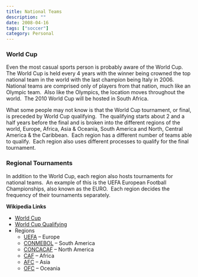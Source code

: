 ```yaml
---
title: National Teams
description: ""
date: 2008-04-16
tags: ["soccer"]
category: Personal
---
```



<div>

<h3>World Cup</h3>

Even the most casual sports person is probably aware of the World Cup.&nbsp; The World Cup is held every 4 years with the winner being crowned the top national team in the world with the last champion being Italy in 2006.&nbsp; National teams are comprised only of players from that nation, much like an Olympic team.&nbsp; Also like the Olympics, the location moves throughout the world.&nbsp; The 2010 World Cup will be hosted in South Africa.

What some people may not know is that the World Cup tournament, or final, is preceded by World Cup qualifying.&nbsp; The qualifying starts about 2 and a half years before the final and is broken into the different regions of the world, Europe, Africa, Asia &amp; Oceania, South America and North, Central America &amp; the Caribbean.&nbsp; Each region has a different number of teams able to qualify.&nbsp; Each region also uses different processes to qualify for the final tournament.

<h3>Regional Tournaments</h3>

In addition to the World Cup, each region also hosts tournaments for national teams.&nbsp; An example of this is the UEFA European Football Championships, also known as the EURO.&nbsp; Each region decides the frequency of their tournaments separately.

**Wikipedia Links**

<ul>

<li><a href="https://web.archive.org/web/20131211172857/http://en.wikipedia.org/wiki/FIFA_World_Cup">World Cup</a></li>

<li><a href="https://web.archive.org/web/20131211172857/http://en.wikipedia.org/wiki/FIFA_World_Cup_qualification">World Cup Qualifying</a></li>

<li>Regions

<ul>

<li><a href="https://web.archive.org/web/20131211172857/http://en.wikipedia.org/wiki/UEFA">UEFA</a> – Europe</li>

<li><a href="https://web.archive.org/web/20131211172857/http://en.wikipedia.org/wiki/CONMEBOL">CONMEBOL</a> – South America</li>

<li><a href="https://web.archive.org/web/20131211172857/http://en.wikipedia.org/wiki/CONCACAF">CONCACAF</a> – North America</li>

<li><a href="https://web.archive.org/web/20131211172857/http://en.wikipedia.org/wiki/Confederation_of_African_Football">CAF</a> – Africa</li>

<li><a href="https://web.archive.org/web/20131211172857/http://en.wikipedia.org/wiki/Asian_Football_Confederation">AFC</a> – Asia</li>

<li><a href="https://web.archive.org/web/20131211172857/http://en.wikipedia.org/wiki/Oceania_Football_Confederation">OFC</a> – Oceania</li>

</ul>

</li>

</ul>

</div>
